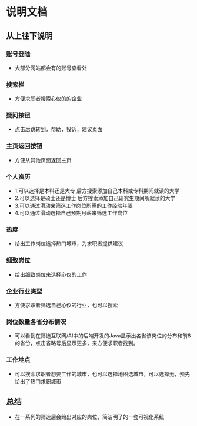 # 说明文档
## 从上往下说明
### 账号登陆
* 大部分网站都会有的账号查看处
### 搜索栏
* 方便求职者搜索心仪的的企业
### 疑问按钮
* 点击后跳转到，帮助，投诉，建议页面
### 主页返回按钮
* 方便从其他页面返回主页
### 个人资历
* 1.可以选择是本科还是大专 后方搜索添加自己本科或专科期间就读的大学
* 2.可以选择是硕士还是博士 后方搜索添加自己研究生期间所就读的大学
* 3.可以通过滑动来筛选工作岗位所需的工作经验年限
* 4.可以通过滑动选择自己预期月薪来筛选工作岗位
### 热度
* 给出工作岗位选择热门城市，为求职者提供建议
### 细致岗位
* 给出细致岗位来选择心仪的工作
### 企业行业类型
* 方便求职者筛选自己心仪的行业，也可以搜索
### 岗位数量各省分布情况
* 可以看到在筛选互联网/AI中的后端开发的Java显示出各省该岗位的分布和前8的省份，点击省略号后显示更多，来方便求职者找到。
### 工作地点
* 可以搜索求职者想要工作的城市，也可以选择地图选城市，可以选择无，预先给出了热门求职城市
## 总结
* 在一系列的筛选后会给出对应的岗位，简洁明了的一套可视化系统